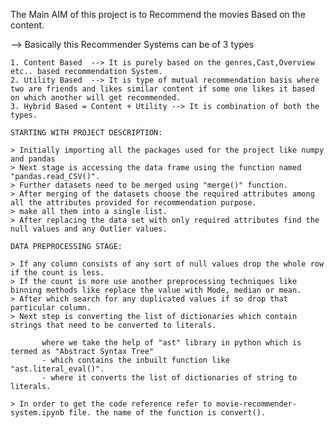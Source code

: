 The Main AIM of this project is to Recommend the movies Based on the content.

--> Basically this Recommender Systems can be of 3 types
    
    1. Content Based  --> It is purely based on the genres,Cast,Overview etc.. based recommendation System.
    2. Utility Based  --> It is type of mutual recommendation basis where two are friends and likes similar content if some one likes it based on which another will get recommended.
    3. Hybrid Based = Content + Utility --> It is combination of both the types.

    STARTING WITH PROJECT DESCRIPTION:

    > Initially importing all the packages used for the project like numpy and pandas
    > Next stage is accessing the data frame using the function named "pandas.read_CSV()".
    > Further datasets need to be merged using "merge()" function.
    > After merging of the datasets choose the required attributes among all the attributes provided for recommendation purpose.
    > make all them into a single list.
    > After replacing the data set with only required attributes find the null values and any Outlier values.
    
    DATA PREPROCESSING STAGE:

    > If any column consists of any sort of null values drop the whole row if the count is less.
    > If the count is more use another preprocessing techniques like binning methods like replace the value with Mode, median or mean.
    > After which search for any duplicated values if so drop that particular column.
    > Next step is converting the list of dictionaries which contain strings that need to be converted to literals.
     
           where we take the help of "ast" library in python which is termed as "Abstract Syntax Tree" 
           - which contains the inbuilt function like "ast.literal_eval()".
           - where it converts the list of dictionaries of string to literals.

    > In order to get the code reference refer to movie-recommender-system.ipynb file. the name of the function is convert().
    
